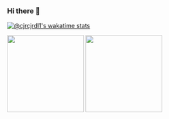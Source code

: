 ### Hi there 👋
[![@cjrcjrdl1's wakatime stats](https://github-readme-stats.vercel.app/api/wakatime?username=@cjrcjrdl1)](https://github.com/anuraghazra/github-readme-stats)

<p>
  <img height="180em" src="https://github-readme-stats.vercel.app/api?username=cjrcjrdl1&show_icons=true&include_all_commits=true&bg_color=30,e96443,904e95&title_color=fff&text_color=fff">
  <img height="180em" src="https://github-readme-stats.vercel.app/api/top-langs/?username=cjrcjrdl1&layout=compact&bg_color=30,e96443,904e95&title_color=fff&text_color=fff">
</p>
<!--
**cjrcjrdl1/cjrcjrdl1** is a ✨ _special_ ✨ repository because its `README.md` (this file) appears on your GitHub profile.

Here are some ideas to get you started:



- 🔭 I’m currently working on ...
- 🌱 I’m currently learning ...
- 👯 I’m looking to collaborate on ...
- 🤔 I’m looking for help with ...
- 💬 Ask me about ...
- 📫 How to reach me: ...
- 😄 Pronouns: ...
- ⚡ Fun fact: ...
-->
